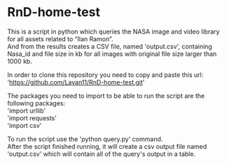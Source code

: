 # RnD-home-test

This is a script in python which queries the NASA image and video library for all assets related to “Ilan Ramon”.  
And from the results creates a CSV file, named 'output.csv', containing Nasa_id and file size in kb for all images 
with original file size larger than 1000 kb.

In order to clone this repository you need to copy and paste this url:  'https://github.com/Layan11/RnD-home-test.git'  

The packages you need to import to be able to run the script are the following packages:  
'import urllib'  
'import requests'  
'import csv'  

To run the script use the 'python query.py' command.  
After the script finished running, it will create a csv output file named 'output.csv' which will contain all of the query's output in a table.
